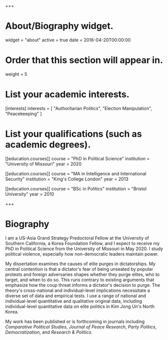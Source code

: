 +++
# About/Biography widget.
widget = "about"
active = true
date = 2016-04-20T00:00:00

# Order that this section will appear in.
weight = 5

# List your academic interests.
[interests]
  interests = [
    "Authoritarian Politics",
    "Election Manipulation",
    "Peacekeeping"
  ]

# List your qualifications (such as academic degrees).
[[education.courses]]
  course = "PhD in Political Science"
  institution = "University of Missouri"
  year = 2020

[[education.courses]]
  course = "MA in Intelligence and International Security"
  institution = "King's College London"
  year = 2013

[[education.courses]]
  course = "BSc in Politics"
  institution = "Bristol University"
  year = 2010
 
+++

# Biography

I am a US-Asia Grand Strategy Predoctoral Fellow at the University of Southern California, a Korea Foundation Fellow, and I expect to receive my PhD in Political Science from the University of Missouri in May 2020. I study political violence, especially how non-democratic leaders maintain power.

My dissertation examines the causes of elite purges in dictatorships. My central contention is that a dictator's fear of being unseated by popular protests and foreign adversaries shapes whether they purge elites, who to target, and when to do so. This runs contrary to existing arguments that emphasize how the coup threat informs a dictator's decision to purge. The theory's cross-national and individual-level implications necessitate a diverse set of data and empirical tests. I use a range of national and individual-level quantitative and qualitative original data, including individual-level quantitative data on elite politics in Kim Jong Un's North Korea.

My work has been published or is forthcoming in journals including *Comparative Political Studies*, *Journal of Peace Research*, *Party Politics*, *Democratization*, and *Research & Politics*. 
